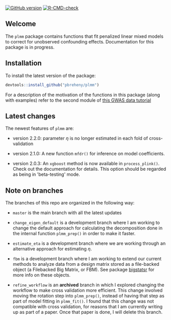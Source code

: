 <!-- badges: start -->
[![GitHub version](https://img.shields.io/static/v1?label=GitHub&message=2.2.0&color=blue&logo=github)](https://github.com/pbreheny/plmm)
[![R-CMD-check](https://github.com/pbreheny/plmm/workflows/R-CMD-check/badge.svg)](https://github.com/pbreheny/plmm/actions)
<!-- badges: end -->

## Welcome 

The `plmm` package contains functions that fit penalized linear mixed models to correct for unobserved confounding effects. Documentation for this package is in progress. 


## Installation 

To install the latest version of the package: 

```r
devtools::install_github("pbreheny/plmm")
```

For a description of the motivation of the functions in this package (along with examples) refer to the second module of [this GWAS data tutorial](https://pbreheny.github.io/adv-gwas-tutorial/index.html)

## Latest changes 

The newest features of `plmm` are: 
  - version 2.2.0: parameter $\eta$ is no longer estimated in each fold of cross-validation

  - version 2.1.0: A new function `mfdr()` for inference on model coefficients. 
  
  - version 2.0.3: An `xgboost` method is now available in `process_plink()`. Check out the documentation for details. This option should be regarded as being in 'beta-testing' mode.
  
## Note on branches 

The branches of this repo are organized in the following way: 

  - `master` is the main branch with all the latest updates
  
  - `change_eigen_default` is a development branch where I am working to change the default approach for calculating the decomposition done in the internal function `plmm_prep()` in order to make it faster. 
  
  - `estimate_eta` is a development branch where we are working through an alternative approach for estimating $\eta$. 
  
  - `fbm` is a development branch where I am working to extend our current methods to analyze data from a design matrix stored as a file-backed object (a Filebacked Big Matrix, or FBM). See package [bigstatsr](https://privefl.github.io/bigstatsr/) for more info on these objects. 
  
  - `refine_workflow` is an **archived** branch in which I explored changing the workflow to make cross validation more efficient. This change involved moving the rotation step into `plmm_prep()`, instead of having that step as part of model fitting in `plmm_fit()`. I found that this change was not compatible with cross validation, for reasons that I am currently writing up as part of a paper. Once that paper is done, I will delete this branch. 